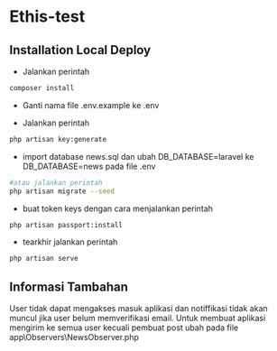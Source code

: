# Ethis-test

## Installation Local Deploy

- Jalankan perintah 
```bash
composer install
```
- Ganti nama file .env.example ke .env

- Jalankan perintah 
```bash 
php artisan key:generate
```
- import database news.sql dan ubah DB_DATABASE=laravel ke DB_DATABASE=news pada file .env
```bash 
#atau jalankan perintah 
php artisan migrate --seed
```
- buat token keys dengan cara menjalankan perintah
```bash
php artisan passport:install
```
- tearkhir jalankan perintah 
```bash 
php artisan serve
```
## Informasi Tambahan
User tidak dapat mengakses masuk aplikasi dan notiffikasi tidak akan muncul jika user belum memverifikasi email. Untuk membuat aplikasi mengirim ke semua user kecuali pembuat post ubah pada file app\Observers\NewsObserver.php
